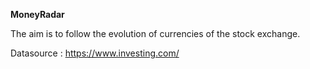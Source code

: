 **MoneyRadar**

The aim is to follow the evolution of currencies of the stock exchange.

Datasource : https://www.investing.com/

